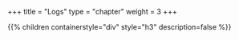 +++
title = "Logs"
type = "chapter"
weight = 3
+++

{{% children containerstyle="div" style="h3" description=false %}}